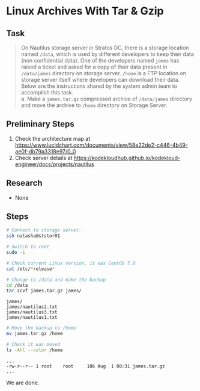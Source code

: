 # Linux Archives With Tar & Gzip

## Task

> On Nautilus storage server in Stratos DC, there is a storage location named `/data`, which is used by different developers to keep their data (non confidential data). One of the developers named `james` has raised a ticket and asked for a copy of their data present in `/data/james` directory on storage server. `/home` is a FTP location on storage server itself where developers can download their data. Below are the instructions shared by the system admin team to accomplish this task.<br>a. Make a `james.tar.gz` compressed archive of `/data/james` directory and move the archive to `/home` directory on Storage Server.



## Preliminary Steps

1. Check the architecture map at https://www.lucidchart.com/documents/view/58e22de2-c446-4b49-ae0f-db79a3318e97/0_0
2. Check server details at https://kodekloudhub.github.io/kodekloud-engineer/docs/projects/nautilus

## Research

* None

## Steps

```bash
# Connect to storage server.
ssh natasha@ststor01

# Switch to root
sudo -i

# Check current Linux version, it was CentOS 7.6
cat /etc/*release*

# Change to /data and make the backup
cd /data
tar zcvf james.tar.gz james/
```

```
james/
james/nautilus2.txt
james/nautilus3.txt
james/nautilus1.txt
```

```bash
# Move the backup to /home
mv james.tar.gz /home

# Check it was moved
ls -Ahl --color /home
```

```
...
-rw-r--r-- 1 root    root     186 Aug  1 08:31 james.tar.gz
...
```

We are done.